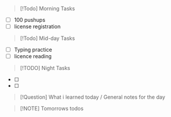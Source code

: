 
> [!Todo] Morning Tasks

- [ ] 100 pushups
- [ ] license registration

> [!Todo] Mid-day Tasks

- [ ] Typing  practice
- [ ] licence reading

> [!TODO] Night Tasks

- [ ] 
- [ ] 


> [!Question] What i learned today / General notes for the day
> 


> [!NOTE] Tomorrows todos

